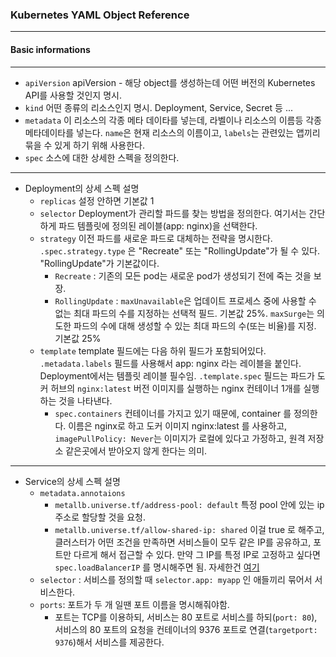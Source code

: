 ### Kubernetes YAML Object Reference
* * *
#### Basic informations
* * *
* `apiVersion`
apiVersion - 해당 object를 생성하는데 어떤 버전의 Kubernetes API를 사용할 것인지 명시.
* `kind`
어떤 종류의 리소스인지 명시. Deployment, Service, Secret 등 ...
* `metadata`
이 리소스의 각종 메타 데이타를 넣는데, 라벨이나 리소스의 이름등 각종 메타데이타를 넣는다. `name`은 현재 리소스의 이름이고, `labels`는 관련있는 앱끼리 묶을 수 있게 하기 위해 사용한다.
* `spec`
소스에 대한 상세한 스펙을 정의한다.
* * *
* Deployment의 상세 스펙 설명
	+ `replicas`
	설정 안하면 기본값 1
	+ `selector`
	Deployment가 관리할 파드를 찾는 방법을 정의한다. 여기서는 간단하게 파드 템플릿에 정의된 레이블(app: nginx)을 선택한다.
	+ `strategy`
	이전 파드를 새로운 파드로 대체하는 전략을 명시한다. `.spec.strategy.type` 은 "Recreate" 또는 "RollingUpdate"가 될 수 있다. "RollingUpdate"가 기본값이다.
		+ `Recreate` : 기존의 모든 pod는 새로운 pod가 생성되기 전에 죽는 것을 보장.
		+ `RollingUpdate` : `maxUnavailable`은 업데이트 프로세스 중에 사용할 수 없는 최대 파드의 수를 지정하는 선택적 필드. 기본값 25%. `maxSurge`는 의도한 파드의 수에 대해 생성할 수 있는 최대 파드의 수(또는 비율)를 지정. 기본값 25%
	+ `template`
	template 필드에는 다음 하위 필드가 포함되어있다. 
    `.metadata.labels` 필드를 사용해서 app: nginx 라는 레이블을 붙인다. Deployment에서는 템플릿 레이블 필수임.
    `.template.spec` 필드는 파드가 도커 허브의 `nginx:latest` 버전 이미지를 실행하는 nginx 컨테이너 1개를 실행하는 것을 나타낸다.
	    + `spec.containers`
	컨테이너를 가지고 있기 때문에, container 를 정의한다. 이름은 nginx로 하고 도커 이미지 nginx:latest 를 사용하고, `imagePullPolicy: Never`는 이미지가 로컬에 있다고 가정하고, 원격 저장소 같은곳에서 받아오지 않게 한다는 의미.

* * *
* Service의 상세 스펙 설명
	+ `metadata.annotaions`
		+ `metallb.universe.tf/address-pool: default`
		특정 pool 안에 있는 ip주소로 할당할 것을 요청.
		+ `metallb.universe.tf/allow-shared-ip: shared`
		이걸 true 로 해주고, 클러스터가 어떤 조건을 만족하면 서비스들이 모두 같은 IP를 공유하고, 포트만 다르게 해서 접근할 수 있다. 만약 그 IP를 특정 IP로 고정하고 싶다면 `spec.loadBalancerIP` 를 명시해주면 됨.
		자세한건 [여기](https://metallb.universe.tf/usage/#ip-address-sharing)
	+ `selector` : 서비스를 정의할 때 `selector.app: myapp` 인 애들끼리 묶어서 서비스한다.
	+ `ports`: 포트가 두 개 일땐 포트 이름을 명시해줘야함.
        - 포트는 TCP를 이용하되, 서비스는 80 포트로 서비스를 하되(`port: 80`), 서비스의 80 포트의 요청을 컨테이너의 9376 포트로 연결(`targetport: 9376`)해서 서비스를 제공한다.
